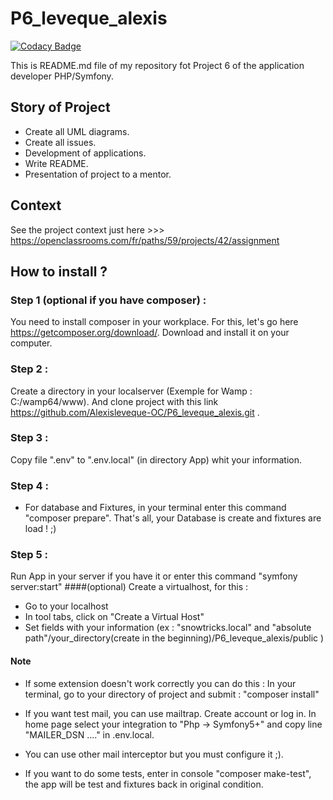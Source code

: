 # P6_leveque_alexis
[![Codacy Badge](https://app.codacy.com/project/badge/Grade/518915633cf645f4b16c9c5d96aefcaa)](https://www.codacy.com/manual/Alexisleveque-OC/P6_leveque_alexis?utm_source=github.com&amp;utm_medium=referral&amp;utm_content=Alexisleveque-OC/P6_leveque_alexis&amp;utm_campaign=Badge_Grade)

This is  README.md file of my repository fot Project 6 of the application developer PHP/Symfony.

## Story of Project

- Create all UML diagrams.
- Create all issues. 
- Development of applications.
- Write README.
- Presentation of project to a mentor.

## Context

See the project context just here >>> https://openclassrooms.com/fr/paths/59/projects/42/assignment

## How to install ?

### Step 1 (optional if you have composer) :
You need to install composer in your workplace. For this, let's go here https://getcomposer.org/download/. 
Download and install it on your computer.

### Step 2 :
Create a directory in your localserver (Exemple for Wamp : C:/wamp64/www). And clone project with this link https://github.com/Alexisleveque-OC/P6_leveque_alexis.git .

### Step 3 : 
Copy file ".env" to ".env.local" (in directory App) whit your information.

### Step 4 :
- For database and Fixtures, in your terminal enter this command "composer prepare".
That's all, your Database is create and fixtures are load ! ;)

### Step 5 :
Run App in your server if you have it or enter this command "symfony server:start"
####(optional)
Create a virtualhost, for this :
- Go to your localhost
- In tool tabs, click on "Create a Virtual Host"
- Set fields with your information (ex : "snowtricks.local" and "absolute path"/your_directory(create in the beginning)/P6_leveque_alexis/public )

#### Note 
- If some extension doesn't work correctly you can do this :
In your terminal, go to your directory of project and submit : "composer install"

- If you want test mail, you can use mailtrap. Create account or log in. In home page select your integration to "Php -> Symfony5+" and copy line "MAILER_DSN ...." in .env.local.
- You can use other mail interceptor but you must configure it ;).

- If you want to do some tests, enter in console "composer make-test", the app will be test and fixtures back in original condition.